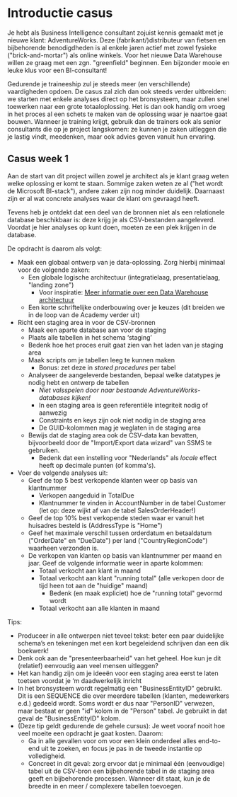 # Introductie casus
Je hebt als Business Intelligence consultant zojuist kennis gemaakt met je nieuwe klant: AdventureWorks. Deze (fabrikant/)distributeur van fietsen en bijbehorende benodigdheden is al enkele jaren actief met zowel fysieke ("brick-and-mortar") als online winkels. Voor het nieuwe Data Warehouse willen ze graag met een zgn. "greenfield" beginnen. Een bijzonder mooie en leuke klus voor een BI-consultant!

Gedurende je traineeship zul je steeds meer (en verschillende) vaardigheden opdoen. De casus zal zich dan ook steeds verder uitbreiden: we starten met enkele analyses direct op het bronsysteem, maar zullen snel toewerken naar een grote totaaloplossing. Het is dan ook handig om vroeg in het proces al een schets te maken van de oplossing waar je naartoe gaat bouwen. Wanneer je training krijgt, gebruik dan de trainers ook als senior consultants die op je project langskomen: ze kunnen je zaken uitleggen die je lastig vindt, meedenken, maar ook advies geven vanuit hun ervaring.

## Casus week 1

Aan de start van dit project willen zowel je architect als je klant graag weten welke oplossing er komt te staan. Sommige zaken weten ze al ("het wordt de Microsoft BI-stack"), andere zaken zijn nog minder duidelijk. Daarnaast zijn er al wat concrete analyses waar de klant om gevraagd heeft.

Tevens heb je ontdekt dat een deel van de bronnen niet als een relationele database beschikbaar is: deze krijg je als CSV-bestanden aangeleverd. Voordat je hier analyses op kunt doen, moeten ze een plek krijgen in de database.

De opdracht is daarom als volgt:

* Maak een globaal ontwerp van je data-oplossing. Zorg hierbij minimaal voor de volgende zaken:
  * Een globale logische architectuur (integratielaag, presentatielaag, "landing zone")
    * Voor inspiratie: [Meer informatie over een Data Warehouse architectuur](http://lmgtfy.com/?t=i&q=data+warehouse+architecture)
  * Een korte schriftelijke onderbouwing over je keuzes (dit breiden we in de loop van de Academy verder uit)
* Richt een staging area in voor de CSV-bronnen
  * Maak een aparte database aan voor de staging
  * Plaats alle tabellen in het schema ‘staging’
  * Bedenk hoe het proces eruit gaat zien van het laden van je staging area
  * Maak scripts om je tabellen leeg te kunnen maken
    * Bonus: zet deze in _stored procedures_ per tabel
  * Analyseer de aangeleverde bestanden, bepaal welke datatypes je nodig hebt en ontwerp de tabellen
    * *Niet valsspelen door naar bestaande AdventureWorks-databases kijken!*
    * In een staging area is geen referentiële integriteit nodig of aanwezig
    * Constraints en keys zijn ook niet nodig in de staging area
    * De GUID-kolommen mag je weglaten in de staging area
  * Bewijs dat de staging area ook de CSV-data kan bevatten, bijvoorbeeld door de "Import/Export data wizard" van SSMS te gebruiken.
    * Bedenk dat een instelling voor "Nederlands" als _locale_ effect heeft op decimale punten (of komma's).
* Voer de volgende analyses uit:
  * Geef de top 5 best verkopende klanten weer op basis van klantnummer
    * Verkopen aangeduid in TotalDue
    * Klantnummer te vinden in AccountNumber in de tabel Customer (let op: deze wijkt af van de tabel SalesOrderHeader!)
  * Geef de top 10% best verkopende steden waar er vanuit het huisadres besteld is (AddressType is "Home")
  * Geef het maximale verschil tussen orderdatum en betaaldatum ("OrderDate" en "DueDate") per land ("CountryRegionCode") waarheen verzonden is.
  * De verkopen van klanten op basis van klantnummer per maand en jaar. Geef de volgende informatie weer in aparte kolommen:
    * Totaal verkocht aan klant in maand
    * Totaal verkocht aan klant "running total" (alle verkopen door de tijd heen tot aan de "huidige" maand)
      * Bedenk (en maak expliciet) hoe de "running total" gevormd wordt
    * Totaal verkocht aan alle klanten in maand

Tips:

* Produceer in alle ontwerpen niet teveel tekst: beter een paar duidelijke schema’s en tekeningen met een kort begeleidend schrijven dan een dik boekwerk!
* Denk ook aan de "presenteerbaarheid" van het geheel. Hoe kun je dit (relatief) eenvoudig aan veel mensen uitleggen?
* Het kan handig zijn om je ideeën voor een staging area eerst te laten toetsen voordat je ‘m daadwerkelijk inricht
* In het bronsysteem wordt regelmatig een "BusinessEntityID" gebruikt. Dit is een SEQUENCE die over meerdere tabellen (klanten, medewerkers e.d.) gedeeld wordt. Soms wordt er dus naar "PersonID" verwezen, maar bestaat er geen "id" kolom in de "Person" tabel. Je gebruikt in dat geval de "BusinessEntityID" kolom.
* (Deze tip geldt gedurende de gehele cursus): Je weet vooraf nooit hoe veel moeite een opdracht je gaat kosten. Daarom:
  * Ga in alle gevallen voor om voor een klein onderdeel alles end-to-end uit te zoeken, en focus je pas in de tweede instantie op volledigheid.
  * Concreet in dit geval: zorg ervoor dat je minimaal één (eenvoudige) tabel uit de CSV-bron een bijbehorende tabel in de staging area geeft en bijbehorende processen. Wanneer dit staat, kun je de breedte in en meer / complexere tabellen toevoegen.
